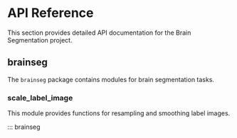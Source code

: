 # API Reference

This section provides detailed API documentation for the Brain Segmentation project.

## brainseg

The `brainseg` package contains modules for brain segmentation tasks.

### scale_label_image

This module provides functions for resampling and smoothing label images.

::: brainseg